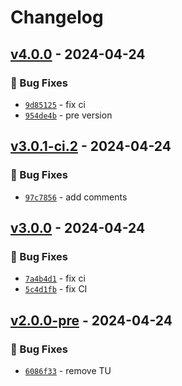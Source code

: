 # Changelog

## [v4.0.0] - 2024-04-24
### :bug: Bug Fixes
- [`9d85125`](https://github.com/sandre58/MyNetUtilities/commit/9d851258b49eb9019e8b7f6e3bef7484a49cdbc3) - fix ci
- [`954de4b`](https://github.com/sandre58/MyNetUtilities/commit/954de4b45e77b63b84a32e41cf824f81ccbb1376) - pre version


## [v3.0.1-ci.2] - 2024-04-24
### :bug: Bug Fixes
- [`97c7856`](https://github.com/sandre58/MyNetUtilities/commit/97c78565bcd4dcf817f703a91b091bbfed917b3a) - add comments


## [v3.0.0] - 2024-04-24
### :bug: Bug Fixes
- [`7a4b4d1`](https://github.com/sandre58/MyNetUtilities/commit/7a4b4d17150692e704e8b38a60dccf3298d3af75) - fix ci
- [`5c4d1fb`](https://github.com/sandre58/MyNetUtilities/commit/5c4d1fb5bf33d166bd83eb6fdc1ecc15a74b34cb) - fix CI


## [v2.0.0-pre] - 2024-04-24
### :bug: Bug Fixes
- [`6086f33`](https://github.com/sandre58/MyNetUtilities/commit/6086f3331242b1820b8a7f14a762e536a06f75e2) - remove TU


[v2.0.0-pre]: https://github.com/sandre58/MyNetUtilities/compare/v1.0.0...v2.0.0-pre
[v3.0.0]: https://github.com/sandre58/MyNetUtilities/compare/v2.0.0-pre...v3.0.0
[v3.0.1-ci.2]: https://github.com/sandre58/MyNetUtilities/compare/v3.0.0...v3.0.1-ci.2
[v4.0.0]: https://github.com/sandre58/MyNetUtilities/compare/v3.0.1-ci.2...v4.0.0